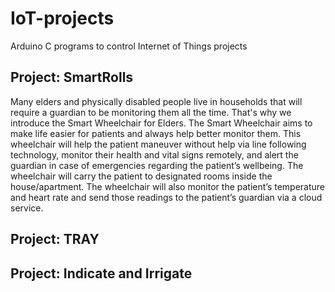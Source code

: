 # IoT-projects
Arduino C programs to control Internet of Things projects
## Project: SmartRolls
Many elders and physically disabled people live in households that will require a guardian to be monitoring them all the time. That's why we introduce the Smart Wheelchair for Elders. The Smart Wheelchair aims to make life easier for patients and always help better monitor them. This wheelchair will help the patient maneuver without help via line following technology, monitor their health and vital signs remotely, and alert the guardian in case of emergencies regarding the patient’s wellbeing. The wheelchair will carry the patient to designated rooms inside the house/apartment. The wheelchair will also monitor the patient’s temperature and heart rate and send those readings to the patient’s guardian via a cloud service. 
## Project: TRAY
## Project: Indicate and Irrigate
